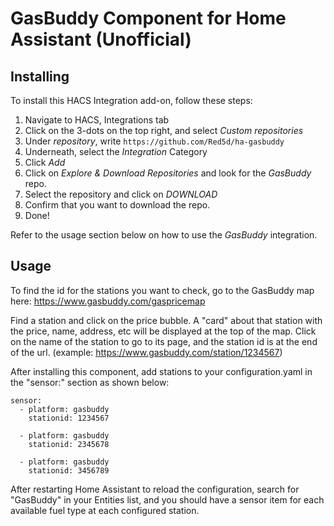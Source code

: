 # GasBuddy Component for Home Assistant (Unofficial)

## Installing

To install this HACS Integration add-on, follow these steps:

1. Navigate to HACS, Integrations tab
2. Click on the 3-dots on the top right, and select *Custom repositories*
3. Under *repository*, write ```https://github.com/Red5d/ha-gasbuddy```
4. Underneath, select the *Integration* Category
5. Click *Add*
6. Click on *Explore & Download Repositories* and look for the *GasBuddy* repo.
7. Select the repository and click on *DOWNLOAD*
8. Confirm that you want to download the repo.
9. Done!  

Refer to the usage section below on how to use the *GasBuddy* integration.

## Usage

To find the id for the stations you want to check, go to the GasBuddy map here: https://www.gasbuddy.com/gaspricemap

Find a station and click on the price bubble. A "card" about that station with the price, name, address, etc will be displayed at the top of the map. Click on the name of the station to go to its page, and the station id is at the end of the url. (example: https://www.gasbuddy.com/station/1234567)

After installing this component, add stations to your configuration.yaml in the "sensor:" section as shown below:

```
sensor:
  - platform: gasbuddy
    stationid: 1234567

  - platform: gasbuddy
    stationid: 2345678

  - platform: gasbuddy
    stationid: 3456789
```

After restarting Home Assistant to reload the configuration, search for "GasBuddy" in your Entities list, and you should have a sensor item for each available fuel type at each configured station.